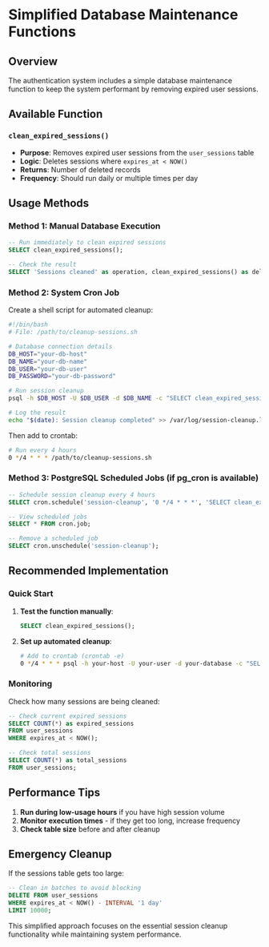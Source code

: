 # Simplified Database Maintenance Functions

## Overview

The authentication system includes a simple database maintenance function to keep the system performant by removing expired user sessions.

## Available Function

### `clean_expired_sessions()`
- **Purpose**: Removes expired user sessions from the `user_sessions` table
- **Logic**: Deletes sessions where `expires_at < NOW()`
- **Returns**: Number of deleted records
- **Frequency**: Should run daily or multiple times per day

## Usage Methods

### Method 1: Manual Database Execution

```sql
-- Run immediately to clean expired sessions
SELECT clean_expired_sessions();

-- Check the result
SELECT 'Sessions cleaned' as operation, clean_expired_sessions() as deleted_count;
```

### Method 2: System Cron Job

Create a shell script for automated cleanup:

```bash
#!/bin/bash
# File: /path/to/cleanup-sessions.sh

# Database connection details
DB_HOST="your-db-host"
DB_NAME="your-db-name"
DB_USER="your-db-user"
DB_PASSWORD="your-db-password"

# Run session cleanup
psql -h $DB_HOST -U $DB_USER -d $DB_NAME -c "SELECT clean_expired_sessions();"

# Log the result
echo "$(date): Session cleanup completed" >> /var/log/session-cleanup.log
```

Then add to crontab:
```bash
# Run every 4 hours
0 */4 * * * /path/to/cleanup-sessions.sh
```

### Method 3: PostgreSQL Scheduled Jobs (if pg_cron is available)

```sql
-- Schedule session cleanup every 4 hours
SELECT cron.schedule('session-cleanup', '0 */4 * * *', 'SELECT clean_expired_sessions();');

-- View scheduled jobs
SELECT * FROM cron.job;

-- Remove a scheduled job
SELECT cron.unschedule('session-cleanup');
```

## Recommended Implementation

### Quick Start

1. **Test the function manually**:
   ```sql
   SELECT clean_expired_sessions();
   ```

2. **Set up automated cleanup**:
   ```bash
   # Add to crontab (crontab -e)
   0 */4 * * * psql -h your-host -U your-user -d your-database -c "SELECT clean_expired_sessions();"
   ```

### Monitoring

Check how many sessions are being cleaned:
```sql
-- Check current expired sessions
SELECT COUNT(*) as expired_sessions 
FROM user_sessions 
WHERE expires_at < NOW();

-- Check total sessions
SELECT COUNT(*) as total_sessions 
FROM user_sessions;
```

## Performance Tips

1. **Run during low-usage hours** if you have high session volume
2. **Monitor execution times** - if they get too long, increase frequency
3. **Check table size** before and after cleanup

## Emergency Cleanup

If the sessions table gets too large:
```sql
-- Clean in batches to avoid blocking
DELETE FROM user_sessions 
WHERE expires_at < NOW() - INTERVAL '1 day' 
LIMIT 10000;
```

This simplified approach focuses on the essential session cleanup functionality while maintaining system performance.
